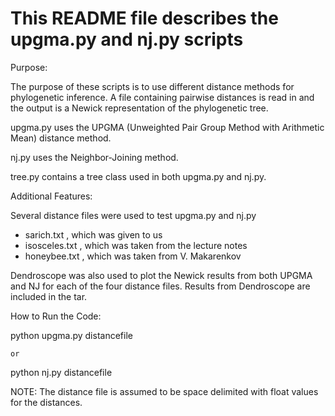 This README file describes the upgma.py and nj.py scripts
=========================================================

Purpose:

  The purpose of these scripts is to use different distance methods 
  for phylogenetic inference. A file containing pairwise distances
  is read in and the output is a Newick representation of the 
  phylogenetic tree.

  upgma.py uses the UPGMA (Unweighted Pair Group Method with
  Arithmetic Mean) distance method.

  nj.py uses the Neighbor-Joining method.

  tree.py contains a tree class used in both upgma.py and nj.py.


Additional Features:

  Several distance files were used to test upgma.py and nj.py
  - sarich.txt    , which was given to us
  - isosceles.txt , which was taken from the lecture notes
  - honeybee.txt  , which was taken from V. Makarenkov

  Dendroscope was also used to plot the Newick results from both
  UPGMA and NJ for each of the four distance files. Results from
  Dendroscope are included in the tar.


How to Run the Code:

  python upgma.py distancefile

    or

  python nj.py distancefile

  NOTE: The distance file is assumed to be space delimited with 
        float values for the distances.

